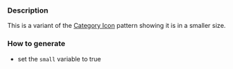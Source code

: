 ### Description
This is a variant of the [Category Icon](./?p=atoms-category-icon) pattern showing it is in a smaller size.

### How to generate
* set the `small` variable to true

